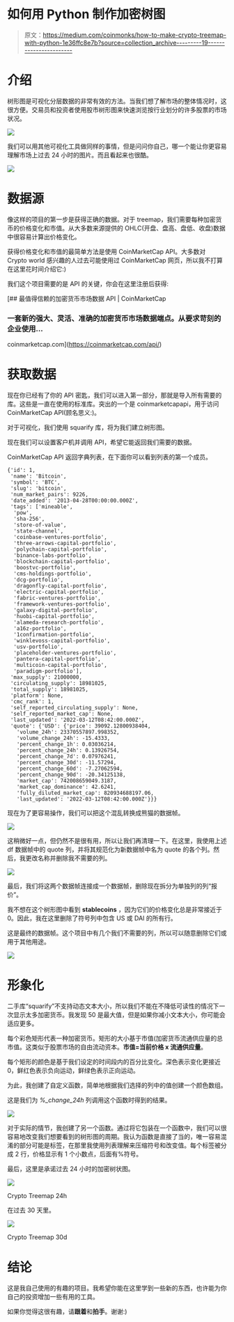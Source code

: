 # 如何用 Python 制作加密树图

> 原文：<https://medium.com/coinmonks/how-to-make-crypto-treemap-with-python-1e36ffc8e7b?source=collection_archive---------19----------------------->

# 介绍

树形图是可视化分层数据的非常有效的方法。当我们想了解市场的整体情况时，这很方便。交易员和投资者使用股市树形图来快速浏览按行业划分的许多股票的市场状况。

![](img/82b6a59aeccf0f753b297787e00b0595.png)

我们可以用其他可视化工具做同样的事情，但是问问你自己，哪一个能让你更容易理解市场上过去 24 小时的图片。而且看起来也很酷。

![](img/889c85b0a43db4ae8298942e32b82851.png)

# 数据源

像这样的项目的第一步是获得正确的数据。对于 treemap，我们需要每种加密货币的价格变化和市值。从大多数来源提供的 OHLC(开盘、盘高、盘低、收盘)数据中很容易计算出价格变化。

获得价格变化和市值的最简单方法是使用 CoinMarketCap API。大多数对 Crypto world 感兴趣的人过去可能使用过 CoinMarketCap 网页，所以我不打算在这里花时间介绍它:)

我们这个项目需要的是 API 的关键，你会在这里注册后获得:

[](https://coinmarketcap.com/api/) [## 最值得信赖的加密货币市场数据 API | CoinMarketCap

### 一套新的强大、灵活、准确的加密货币市场数据端点。从要求苛刻的企业使用…

coinmarketcap.com](https://coinmarketcap.com/api/) 

# 获取数据

现在你已经有了你的 API 密匙，我们可以进入第一部分，那就是导入所有需要的库。这些是一直在使用的标准库。突出的一个是 coinmarketcapapi，用于访问 CoinMarketCap API(顾名思义:)。

对于可视化，我们使用 squarify 库，将为我们建立树形图。

现在我们可以设置客户机并调用 API，希望它能返回我们需要的数据。

CoinMarketCap API 返回字典列表，在下面你可以看到列表的第一个成员。

```
{'id': 1,
 'name': 'Bitcoin',
 'symbol': 'BTC',
 'slug': 'bitcoin',
 'num_market_pairs': 9226,
 'date_added': '2013-04-28T00:00:00.000Z',
 'tags': ['mineable',
  'pow',
  'sha-256',
  'store-of-value',
  'state-channel',
  'coinbase-ventures-portfolio',
  'three-arrows-capital-portfolio',
  'polychain-capital-portfolio',
  'binance-labs-portfolio',
  'blockchain-capital-portfolio',
  'boostvc-portfolio',
  'cms-holdings-portfolio',
  'dcg-portfolio',
  'dragonfly-capital-portfolio',
  'electric-capital-portfolio',
  'fabric-ventures-portfolio',
  'framework-ventures-portfolio',
  'galaxy-digital-portfolio',
  'huobi-capital-portfolio',
  'alameda-research-portfolio',
  'a16z-portfolio',
  '1confirmation-portfolio',
  'winklevoss-capital-portfolio',
  'usv-portfolio',
  'placeholder-ventures-portfolio',
  'pantera-capital-portfolio',
  'multicoin-capital-portfolio',
  'paradigm-portfolio'],
 'max_supply': 21000000,
 'circulating_supply': 18981025,
 'total_supply': 18981025,
 'platform': None,
 'cmc_rank': 1,
 'self_reported_circulating_supply': None,
 'self_reported_market_cap': None,
 'last_updated': '2022-03-12T08:42:00.000Z',
 'quote': {'USD': {'price': 39092.12800938404,
   'volume_24h': 23370557897.998352,
   'volume_change_24h': -15.4333,
   'percent_change_1h': 0.03036214,
   'percent_change_24h': 0.13926754,
   'percent_change_7d': 0.07976241,
   'percent_change_30d': -11.57294,
   'percent_change_60d': -7.27062594,
   'percent_change_90d': -20.34125138,
   'market_cap': 742008659049.3187,
   'market_cap_dominance': 42.6241,
   'fully_diluted_market_cap': 820934688197.06,
   'last_updated': '2022-03-12T08:42:00.000Z'}}}
```

现在为了更容易操作，我们可以把这个混乱转换成熊猫的数据帧。

![](img/ab1d6f86c32591c913f199c2598ae8bb.png)

这稍微好一点，但仍然不是很有用，所以让我们再清理一下。在这里，我使用上述 df 数据帧中的 quote 列，并将其规范化为新数据帧中名为 quote 的各个列。然后，我更改名称并删除我不需要的列。

![](img/261a3868a6f0c38d1acba74ab11b1154.png)

最后，我们将这两个数据帧连接成一个数据帧，删除现在拆分为单独列的列“报价”。

我不想在这个树形图中看到 **stablecoins** ，因为它们的价格变化总是非常接近于 0。因此，我在这里删除了符号列中包含 US 或 DAI 的所有行。

这是最终的数据帧。这个项目中有几个我们不需要的列，所以可以随意删除它们或用于其他用途。

![](img/6cc83303a16b23245142a86a95c014e8.png)

# 形象化

二手库“squarify”不支持动态文本大小，所以我们不能在不降低可读性的情况下一次显示太多加密货币。我发现 50 是最大值，但是如果你减小文本大小，你可能会适应更多。

每个彩色矩形代表一种加密货币。矩形的大小基于市值(加密货币流通供应量的总市值。这类似于股票市场的自由流动资本。**市值=当前价格 x 流通供应量**。

每个矩形的颜色是基于我们设定的时间段内的百分比变化。深色表示变化更接近 0，鲜红色表示负向运动，鲜绿色表示正向运动。

为此，我创建了自定义函数，简单地根据我们选择的列中的值创建一个颜色数组。

这是我们为 *%_change_24h* 列调用这个函数时得到的结果。

![](img/e436d49c8b5baf6a141b0135a959b526.png)

对于实际的情节，我创建了另一个函数。通过将它包装在一个函数中，我们可以很容易地改变我们想要看到的树形图的周期。我认为函数是直接了当的，唯一容易混淆的部分可能是标签，在那里我使用列表理解来压缩符号和改变值。每个标签被分成 2 行，价格显示有 1 个小数点，后面有%符号。

最后，这里是承诺过去 24 小时的加密树状图。

![](img/05dccd948db598a9c480f6bb5070d497.png)

Crypto Treemap 24h

在过去 30 天里。

![](img/261de0030d86774be0366e6c9f846fde.png)

Crypto Treemap 30d

# 结论

这是我自己使用的有趣的项目。我希望你能在这里学到一些新的东西，也许能为你自己的投资增加一些有用的工具。

如果你觉得这很有趣，请**跟着**和**拍手**。谢谢:)